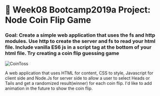 # 💸 Week08 Bootcamp2019a Project: Node Coin Flip Game

### Goal: Create a simple web application that uses the fs and http modules. Use http to create the server and fs to read your html file. Include vanilla ES6 js in a script tag at the bottom of your html file. Try creating a coin flip guessing game

![CoinToss](/coinFlip.jpg)

A web application that uses HTML for content, CSS to style, Javascript for client side and Node.Js for server side to allow a user to select Heads or Tails and get a randomized result(winner) for each coin flip. I'd like to add animation in the future to show the coin flip. 
